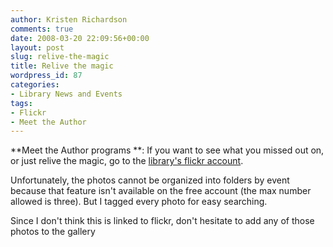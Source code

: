 ```yaml
---
author: Kristen Richardson
comments: true
date: 2008-03-20 22:09:56+00:00
layout: post
slug: relive-the-magic
title: Relive the magic
wordpress_id: 87
categories:
- Library News and Events
tags:
- Flickr
- Meet the Author
---
```


**Meet the Author programs **: If you want to see what you missed out on, or just relive the magic, go to the [library's flickr account](http://www.flickr.com/photos/northeastern_university_libraries/).

Unfortunately, the photos cannot be organized into folders by event because that feature isn't available on the free account (the max number allowed is three). But I tagged every photo for easy searching.

Since I don't think this is linked to flickr, don't hesitate to add any of those photos to the gallery
